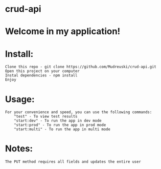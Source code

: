 # crud-api

# Welcome in my application!

# Install: 
    Clone this repo - git clone https://github.com/Mudreuski/crud-api.git
    Open this project on your computer
    Instal dependencies - npm install
    Enjoy

# Usage:
    For your convenience and speed, you can use the following commands:
        "test" - To view test results
        "start:dev" - To run the app in dev mode
        "start:prod" - To run the app in prod mode
        "start:multi" - To run the app in multi mode

# Notes:
    The PUT method requires all fields and updates the entire user
